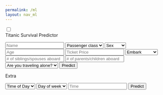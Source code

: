 ```yaml
---
permalink: /ml
layout: nav_ml
---
```

<html lang="en">
<head>
    <title>Slide Navbar</title>
    <link rel="stylesheet" type="text/css" href="ml-styles.css">
    <link href="https://fonts.googleapis.com/css2?family=Jost:wght@500&display=swap" rel="stylesheet">
</head>
<body>
    <div class="main">        
        <input type="checkbox" id="chk" aria-hidden="true">
            <div class="signup">
                <form id="titanic-form">
                    <label for="chk" aria-hidden="true">Titanic Survival Predictor</label>
                    <p id="result" aria-hidden="true"></p>
                    <input id="Name" placeholder="Name" required="">
                    <select id="class" required>
                        <option disabled selected>Passenger class</option>
                        <option value="1">1st</option>
                        <option value="2">2nd</option>
                        <option value="3">3rd</option>
                    </select>
                    <select id="sex">
                        <option disabled selected>Sex</option>
                        <option value="male">Male</option>
                        <option value="female">Female</option>
                    </select>
                    <input id="age" placeholder="Age">
                    <input id="price" placeholder="Ticket Price">
                    <select id="embark">
                        <option disabled selected>Embark</option>
                        <option value="C">Cherbourg</option>
                        <option value="Q">Queenstown</option>
                        <option value="S">Southampton</option>
                    </select>
                    <input id="sibsp" placeholder="# of siblings/spouses aboard">
                    <input id="parch" placeholder="# of parents/children aboard">
                    <select id="alone">
                        <option disabled selected>Are you traveling alone?</option>
                        <option value="1">Yes</option>
                        <option value="0">No</option>
                    </select>
                    <button type="button" onclick="mltitanic()">Predict</button>
                </form>
            </div>
            <div class="login">
                <form id="extra-form">
                    <label for="chk" aria-hidden="true">Extra</label>
                    <p id="resultx" aria-hidden="true"></p>
                    <select id="TimeOfDay">
                        <option disabled selected>Time of Day</option>
                        <option value="morning">Morning</option>
                        <option value="afternoon">Afternoon</option>
                    </select>
                    <select id="DayOfWeek">
                        <option disabled selected>Day of week</option>
                        <option value="weekend">Weekend</option>
                        <option value="weekday">Weekday</option>
                    </select>
                    <input id="time" type="text" placeholder="Time" onfocus="(this.type='time')">
                    <button type="button" onclick="extra()">Predict</button>
                </form>
            </div>
    </div>
    <script>
        function mltitanic() {
            var dom = document.getElementById('result');
            var name = document.getElementById('Name').value;
            var pclass = document.getElementById('class').value;
            var sex = document.getElementById('sex').value;
            var age = document.getElementById('age').value;
            var fare = document.getElementById('price').value;
            var embarked = document.getElementById('embark').value;
            var sibsp = document.getElementById('sibsp').value;
            var parch = document.getElementById('parch').value;
            var alone = document.getElementById('alone').value;
            var passenger = {
                name: name,
                pclass: pclass,
                sex: sex,
                age: age,
                fare: fare,
                embarked: embarked,
                sibsp: sibsp,
                parch: parch,
                alone: alone
            };
            var url = 'http://127.0.0.1:8086/api/titanic/predict';
            var json = JSON.stringify(passenger);
            const authOptions = {
                method: 'POST',
                headers: { 'Content-Type': 'application/json' },
                body: json
            };
            fetch(url, authOptions)
                .then(response => {
                    if (!response.ok) {
                        throw new Error(`HTTP error! Status: ${response.status}`);
                    }
                    return response.json();
                })
                .then(data => {
                    console.log('success', data);
                    dom.innerText = "Survival Probability: " + data["Survival probability"];
                })
                .catch(error => {
                    console.error('error', error);
                    dom.innerText = "Error occurred";
                });
        }
        function extra() {
            var dom = document.getElementById('resultx');
            var TimeOfDay = document.getElementById('TimeOfDay').value;
            var DayOfWeek = document.getElementById('DayOfWeek').value;
            var time = document.getElementById('time').value;
            var payload = {
                TimeOfDay: TimeOfDay,
                DayOfWeek: DayOfWeek,
                time: time
            };
            var url = 'http://127.0.0.1:8086/api/titanic/food';
            var json = JSON.stringify(payload);
            const authOptions = {
                method: 'POST',
                headers: { 'Content-Type': 'application/json' },
                body: json
            };
            fetch(url, authOptions)
                .then(response => {
                    if (!response.ok) {
                        throw new Error(`HTTP error! Status: ${response.status}`);
                    }
                    return response.json();
                })
                .then(data => {
                    console.log('success', data);
                    // Handle successful response here
                })
                .catch(error => {
                    console.error('error', error);
                    dom.innerText = "Error occurred";
                });
        }
    </script>
</body>
</html>